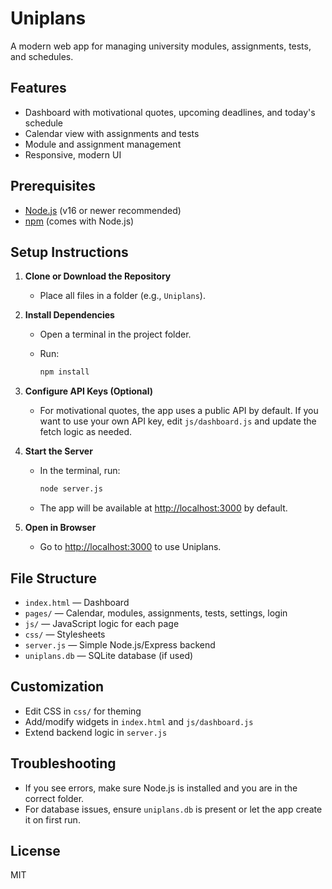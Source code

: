# Uniplans

A modern web app for managing university modules, assignments, tests, and schedules.

## Features

- Dashboard with motivational quotes, upcoming deadlines, and today's schedule
- Calendar view with assignments and tests
- Module and assignment management
- Responsive, modern UI

## Prerequisites

- [Node.js](https://nodejs.org/) (v16 or newer recommended)
- [npm](https://www.npmjs.com/) (comes with Node.js)

## Setup Instructions

1. **Clone or Download the Repository**
   - Place all files in a folder (e.g., `Uniplans`).

2. **Install Dependencies**
   - Open a terminal in the project folder.
   - Run:

     ```sh
     npm install
     ```

3. **Configure API Keys (Optional)**
   - For motivational quotes, the app uses a public API by default. If you want to use your own API key, edit `js/dashboard.js` and update the fetch logic as needed.

4. **Start the Server**
   - In the terminal, run:

     ```sh
     node server.js
     ```

   - The app will be available at [http://localhost:3000](http://localhost:3000) by default.

5. **Open in Browser**
   - Go to [http://localhost:3000](http://localhost:3000) to use Uniplans.

## File Structure

- `index.html` — Dashboard
- `pages/` — Calendar, modules, assignments, tests, settings, login
- `js/` — JavaScript logic for each page
- `css/` — Stylesheets
- `server.js` — Simple Node.js/Express backend
- `uniplans.db` — SQLite database (if used)

## Customization

- Edit CSS in `css/` for theming
- Add/modify widgets in `index.html` and `js/dashboard.js`
- Extend backend logic in `server.js`

## Troubleshooting

- If you see errors, make sure Node.js is installed and you are in the correct folder.
- For database issues, ensure `uniplans.db` is present or let the app create it on first run.

## License

MIT
